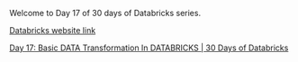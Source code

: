 Welcome to Day 17 of 30 days of Databricks series.

[Databricks website link](https://www.databricks.com/)  

[Day 17: Basic DATA Transformation In DATABRICKS | 30 Days of Databricks](https://youtu.be/8tXrOQmNMWY)